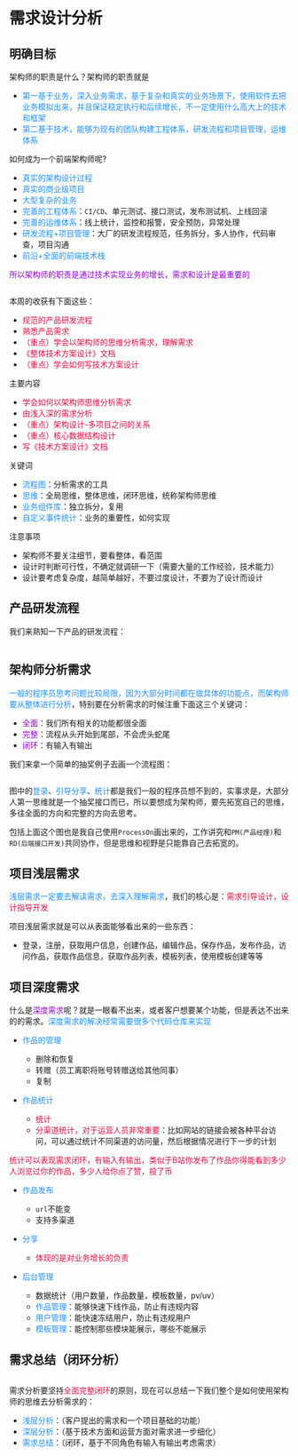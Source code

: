 # 需求设计分析

## 明确目标
架构师的职责是什么？架构师的职责就是
+ <font color=#1E90FF>第一基于业务，深入业务需求，基于复杂和真实的业务场景下，使用软件去把业务模拟出来，并且保证稳定执行和后续增长，不一定使用什么高大上的技术和框架</font>
+ <font color=#1E90FF>第二基于技术，能够为现有的团队构建工程体系，研发流程和项目管理，运维体系</font>

如何成为一个前端架构师呢?
+ <font color=#1E90FF>真实的架构设计过程</font>
+ <font color=#1E90FF>真实的商业级项目</font>
+ <font color=#1E90FF>大型复杂的业务</font>
+ <font color=#1E90FF>完善的工程体系</font>：`CI/CD`、单元测试、接口测试，发布测试机、上线回滚
+ <font color=#1E90FF>完善的运维体系</font>：线上统计，监控和报警，安全预防，异常处理
+ <font color=#1E90FF>研发流程+项目管理</font>：大厂的研发流程规范，任务拆分，多人协作，代码审查，项目沟通
+ <font color=#1E90FF>前沿+全面的前端技术栈</font>

<font color=#9400D3>所以架构师的职责是通过技术实现业务的增长，需求和设计是最重要的</font>

<img :src="$withBase('/web_jiagoushizhize.png')" alt="">

本周的收获有下面这些：
+ <font color=#DD1144>规范的产品研发流程</font>
+ <font color=#DD1144>熟悉产品需求</font>
+ <font color=#DD1144>（重点）学会以架构师的思维分析需求，理解需求</font>
+ <font color=#DD1144>《整体技术方案设计》文档</font>
+ <font color=#DD1144>（重点）学会如何写技术方案设计</font>

主要内容
+ <font color=#DD1144>学会如何以架构师思维分析需求</font>
+ <font color=#DD1144>由浅入深的需求分析</font>
+ <font color=#DD1144>（重点）架构设计-多项目之间的关系</font>
+ <font color=#DD1144>（重点）核心数据结构设计</font>
+ <font color=#DD1144>写《技术方案设计》文档</font>

关键词
+ <font color=#1E90FF>流程图</font>：分析需求的工具
+ <font color=#1E90FF>思维</font>：全局思维，整体思维，闭环思维，统称架构师思维
+ <font color=#1E90FF>业务组件库</font>：独立拆分，复用
+ <font color=#1E90FF>自定义事件统计</font>：业务的重要性，如何实现

注意事项
+ 架构师不要关注细节，要看整体，看范围
+ 设计时判断可行性，不确定就调研一下（需要大量的工作经验，技术能力）
+ 设计要考虑复杂度，越简单越好，不要过度设计，不要为了设计而设计

## 产品研发流程
我们来熟知一下产品的研发流程：

<img :src="$withBase('/web-project-process.png')" alt="">

## 架构师分析需求
<font color=#1E90FF>一般的程序员思考问题比较局限，因为大部分时间都在做具体的功能点，而架构师要从整体进行分析</font>，特别要在分析需求的时候注重下面这三个关键词：
+ <font color=#9400D3>全面</font>：我们所有相关的功能都很全面
+ <font color=#9400D3>完整</font>：流程从头开始到尾部，不会虎头蛇尾
+ <font color=#9400D3>闭环</font>：有输入有输出

我们来拿一个简单的抽奖例子去画一个流程图：

<img :src="$withBase('/web-choujiang.png')" alt="">

图中的<font color=#1E90FF>登录</font>、<font color=#1E90FF>引导分享</font>、<font color=#1E90FF>统计</font>都是我们一般的程序员想不到的，实事求是，大部分人第一思维就是一个抽奖接口而已，所以要想成为架构师，要先拓宽自己的思维，多往全面的方向和完整的方向去思考。

包括上面这个图也是我自己使用`ProcessOn`画出来的，工作讲究和`PM(产品经理)`和`RD(后端接口开发)`共同协作，但是思维和视野是只能靠自己去拓宽的。

## 项目浅层需求
<font color=#1E90FF>浅层需求一定要去解读需求，去深入理解需求</font>，我们的核心是：<font color=#DD1144>需求引导设计，设计指导开发</font>

项目浅层需求就是可以从表面能够看出来的一些东西：
+ 登录，注册，获取用户信息，创建作品，编辑作品，保存作品，发布作品，访问作品，获取作品信息，获取作品列表，模板列表，使用模板创建等等

## 项目深度需求
什么是<font color=#9400D3>深度需求</font>呢？就是一眼看不出来，或者客户想要某个功能，但是表达不出来的的需求。<font color=#1E90FF>深度需求的解决经常需要很多个代码仓库来实现</font>

+ <font color=#1E90FF>作品的管理</font>
	+ 删除和恢复
	+ 转赠（员工离职将账号转赠送给其他同事）
	+ 复制

+ <font color=#1E90FF>作品统计</font>
	+ <font color=#DD1144>统计</font>
	+ <font color=#DD1144>分渠道统计，对于运营人员非常重要</font>：比如网站的链接会被各种平台访问，可以通过统计不同渠道的访问量，然后根据情况进行下一步的计划

<font color=#DD1144>统计可以表现需求闭环，有输入有输出，类似于B站你发布了作品你得能看到多少人浏览过你的作品，多少人给你点了赞，投了币</font>

+ <font color=#1E90FF>作品发布</font>
	+ `url`不能变
	+ 支持多渠道

+ <font color=#1E90FF>分享</font>
	+ <font color=#DD1144>体现的是对业务增长的负责</font>

+ <font color=#1E90FF>后台管理</font>
	+ 数据统计（用户数量，作品数量，模板数量，pv/uv）
	+ <font color=#1E90FF>作品管理</font>：能够快速下线作品，防止有违规内容
	+ <font color=#1E90FF>用户管理</font>：能快速冻结用户，防止有违规用户
	+ <font color=#1E90FF>模板管理</font>：能控制那些模块能展示，哪些不能展示

## 需求总结（闭环分析）
<img :src="$withBase('/web_analyze_image.png')" alt="">

需求分析要坚持<font color=#DD1144>全面完整闭环</font>的原则，现在可以总结一下我们整个是如何使用架构师的思维去分析需求的：
+ <font color=#1E90FF>浅层分析</font>：（客户提出的需求和一个项目基础的功能）
+ <font color=#1E90FF>深层分析</font>：（基于技术方面和运营方面对需求进一步细化）
+ <font color=#1E90FF>需求总结</font>：（闭环，基于不同角色有输入有输出考虑需求）